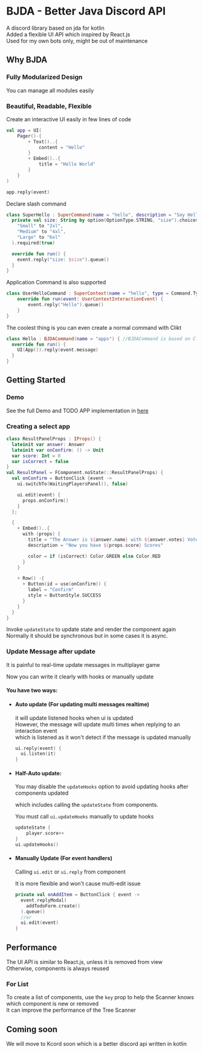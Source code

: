 # BJDA - Better Java Discord API

A discord library based on jda for kotlin
<br>
Added a flexible UI API which inspired by React.js
<br>
Used for my own bots only, might be out of maintenance

## Why BJDA

### Fully Modularized Design

You can manage all modules easily

### Beautiful, Readable, Flexible

Create an interactive UI easily in few lines of code
```kotlin
val app = UI(
    Pager()-{
        + Text()..{
            content = "Hello"
        }
        + Embed()..{
            title = "Hello World"
        }
    }
)

app.reply(event)
```
Declare slash command 
```kotlin
class SuperHello : SuperCommand(name = "hello", description = "Say Hello") {
  private val size: String by option(OptionType.STRING, "size").choices(
    "Small" to "2xl",
    "Medium" to "4xl",
    "Large" to "6xl"
  ).required(true)

  override fun run() {
    event.reply("size: $size").queue()
  }
}
```
Application Command is also supported
```kotlin
class UserHelloCommand : SuperContext(name = "hello", type = Command.Type.USER) {
    override fun run(event: UserContextInteractionEvent) {
        event.reply("Hello").queue()
    }
}
```
The coolest thing is you can even create a normal command with Clikt
```kotlin
class Hello : BJDACommand(name = "apps") { //BJDACommand is based on Clikt
  override fun run() {
    UI(App()).reply(event.message)
  }
}
```

## Getting Started
### Demo
See the full Demo and TODO APP implementation in [here](./src/test/kotlin)

### Creating a select app
```kotlin
class ResultPanelProps : IProps() {
  lateinit var answer: Answer
  lateinit var onConfirm: () -> Unit
  var score: Int = 0
  var isCorrect = false
}
val ResultPanel = FComponent.noState(::ResultPanelProps) {
  val onConfirm = ButtonClick {event ->
    ui.switchTo(WaitingPlayersPanel(), false)

    ui.edit(event) {
      props.onConfirm()
    }
  };

  {
    + Embed()..{
      with (props) {
        title = "The Answer is ${answer.name} with ${answer.votes} Votes"
        description = "Now you have ${props.score} Scores"

        color = if (isCorrect) Color.GREEN else Color.RED
      }
    }

    + Row() -{
      + Button(id = use(onConfirm)) {
        label = "Confirm"
        style = ButtonStyle.SUCCESS
      }
    }
  }
}
```
Invoke `updateState` to update state and render the component again
<br>
Normally it should be synchronous but in some cases it is async.

### Update Message after update
It is painful to real-time update messages in multiplayer game

Now you can write it clearly with hooks or manually update
#### You have two ways:
- #### Auto update (For updating multi messages realtime)

  it will update listened hooks when ui is updated
  <br>
  However, the message will update multi times when replying to an interaction event
  <br>
  which is listened as it won't detect if the message is updated manually
  ```kotlin
  ui.reply(event) {
    ui.listen(it)
  }
  ```
- #### Half-Auto update:
  You may disable the `updateHooks` option to avoid updating hooks after components updated
  
  which includes calling the `updateState` from components. 
  
  You must call `ui.updateHooks` manually to update hooks

  ```kotlin
  updateState {
      player.score++
  }
  ui.updateHooks()
  ```
- #### Manually Update (For event handlers)
  Calling `ui.edit` or `ui.reply` from component

  It is more flexible and won't cause multi-edit issue
  ```kotlin
  private val onAddItem = ButtonClick { event ->
    event.replyModal(
      addTodoForm.create()
    ).queue()
    //or
    ui.edit(event)
  }
  ```

## Performance

The UI API is similar to React.js, unless it is removed from view
<br>
Otherwise, components is always reused

### For List
To create a list of components, use the `key` prop to help the Scanner knows which component is new or removed
<br>
It can improve the performance of the Tree Scanner


## Coming soon

We will move to Kcord soon which is a better discord api written in kotlin
